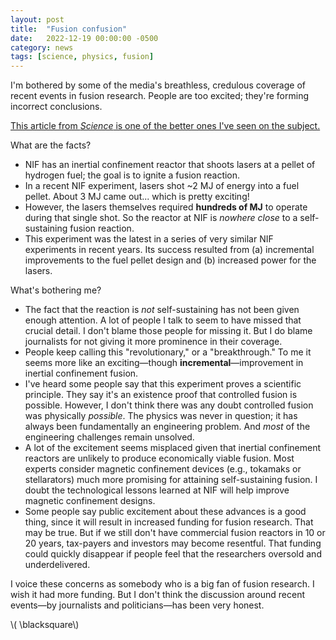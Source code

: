 ```yaml
---
layout: post
title:  "Fusion confusion"
date:   2022-12-19 00:00:00 -0500
category: news 
tags: [science, physics, fusion] 
---
```


I'm bothered by some of the media's breathless, credulous coverage of recent events in fusion research.
People are too excited; they're forming incorrect conclusions.

[This article from _Science_ is one of the better ones I've seen on the subject.](https://www.science.org/content/article/historic-explosion-long-sought-fusion-breakthrough)

What are the facts?

* NIF has an inertial confinement reactor that shoots lasers at a pellet of hydrogen fuel; the goal is to ignite a fusion reaction.
* In a recent NIF experiment, lasers shot ~2 MJ of energy into a fuel pellet. About 3 MJ came out... which is pretty exciting!
* However, the lasers themselves required **hundreds of MJ** to operate during that single shot.
  So the reactor at NIF is _nowhere close_ to a self-sustaining fusion reaction.
* This experiment was the latest in a series of very similar NIF experiments in recent years.
  Its success resulted from (a) incremental improvements to the fuel pellet design and (b) increased power for the lasers.

What's bothering me?

* The fact that the reaction is _not_ self-sustaining has not been given enough attention.
  A lot of people I talk to seem to have missed that crucial detail. 
  I don't blame those people for missing it.
  But I do blame journalists for not giving it more prominence in their coverage. 
* People keep calling this "revolutionary," or a "breakthrough." To me it seems more like an exciting&mdash;though **incremental**&mdash;improvement in inertial confinement fusion.
* I've heard some people say that this experiment proves a scientific principle.
  They say it's an existence proof that controlled fusion is possible.
  However, I don't think there was any doubt controlled fusion was physically _possible_.
  The physics was never in question; it has always been fundamentally an engineering problem.
  And _most_ of the engineering challenges remain unsolved.
* A lot of the excitement seems misplaced given that inertial confinement reactors are unlikely to produce economically viable fusion. 
  Most experts consider magnetic confinement devices (e.g., tokamaks or stellarators) much more promising for attaining self-sustaining fusion. 
  I doubt the technological lessons learned at NIF will help improve magnetic confinement designs.
* Some people say public excitement about these advances is a good thing, since it will result in increased funding for fusion research.
  That may be true. 
  But if we still don't have commercial fusion reactors in 10 or 20 years, tax-payers and investors may become resentful.
  That funding could quickly disappear if people feel that the researchers oversold and underdelivered. 

I voice these concerns as somebody who is a big fan of fusion research.
I wish it had more funding.
But I don't think the discussion around recent events&mdash;by journalists and politicians&mdash;has been very honest.

\\( \blacksquare\\)  

